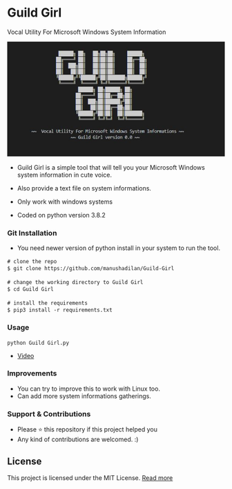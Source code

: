 # Guild Girl
Vocal Utility For Microsoft Windows System Information

![Image of intro](https://github.com/manushadilan/Guild-Girl/blob/master/Banner.JPG)


* Guild Girl is a simple tool that will tell you your Microsoft Windows system information  in cute voice.

* Also provide a text file on system informations.

* Only work with windows systems

* Coded on python version 3.8.2


### Git Installation

* You need newer version of python install in your system to run the tool.
```
# clone the repo
$ git clone https://github.com/manushadilan/Guild-Girl

# change the working directory to Guild Girl
$ cd Guild Girl

# install the requirements
$ pip3 install -r requirements.txt
```

### Usage
```
python Guild Girl.py
```
* [Video](https://youtu.be/Ka-Tm0GsVyA)

### Improvements

* You can try to improve this to work with Linux too.
* Can add more system informations gatherings.


### Support & Contributions

* Please ⭐️ this repository if this project helped you
* Any kind of contributions are welcomed. :)

## License

This project is licensed under the MIT License.  [Read more](https://github.com/manushadilan/Guild-Girl/blob/master/LICENSE)
